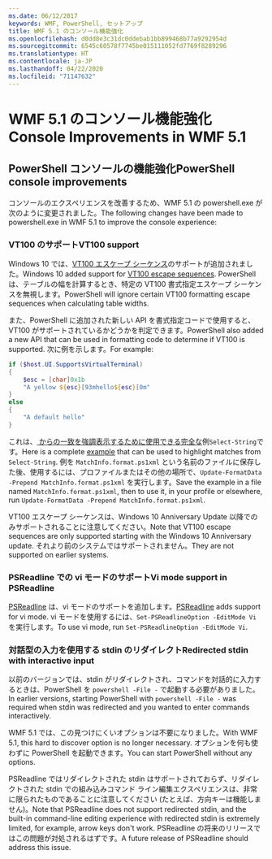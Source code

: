 ```yaml
---
ms.date: 06/12/2017
keywords: WMF, PowerShell, セットアップ
title: WMF 5.1 のコンソール機能強化
ms.openlocfilehash: d0dd8e3c31dc0ddebab1bb899468b77a9292954d
ms.sourcegitcommit: 6545c60578f7745be015111052fd7769f8289296
ms.translationtype: HT
ms.contentlocale: ja-JP
ms.lasthandoff: 04/22/2020
ms.locfileid: "71147632"
---
```

# <a name="console-improvements-in-wmf-51"></a><span data-ttu-id="3c818-103">WMF 5.1 のコンソール機能強化</span><span class="sxs-lookup"><span data-stu-id="3c818-103">Console Improvements in WMF 5.1</span></span>

## <a name="powershell-console-improvements"></a><span data-ttu-id="3c818-104">PowerShell コンソールの機能強化</span><span class="sxs-lookup"><span data-stu-id="3c818-104">PowerShell console improvements</span></span>

<span data-ttu-id="3c818-105">コンソールのエクスペリエンスを改善するため、WMF 5.1 の powershell.exe が次のように変更されました。</span><span class="sxs-lookup"><span data-stu-id="3c818-105">The following changes have been made to powershell.exe in WMF 5.1 to improve the console experience:</span></span>

### <a name="vt100-support"></a><span data-ttu-id="3c818-106">VT100 のサポート</span><span class="sxs-lookup"><span data-stu-id="3c818-106">VT100 support</span></span>

<span data-ttu-id="3c818-107">Windows 10 では、[VT100 エスケープ シーケンス](/windows/console/console-virtual-terminal-sequences)のサポートが追加されました。</span><span class="sxs-lookup"><span data-stu-id="3c818-107">Windows 10 added support for [VT100 escape sequences](/windows/console/console-virtual-terminal-sequences).</span></span>
<span data-ttu-id="3c818-108">PowerShell は、テーブルの幅を計算するとき、特定の VT100 書式指定エスケープ シーケンスを無視します。</span><span class="sxs-lookup"><span data-stu-id="3c818-108">PowerShell will ignore certain VT100 formatting escape sequences when calculating table widths.</span></span>

<span data-ttu-id="3c818-109">また、PowerShell に追加された新しい API を書式指定コードで使用すると、VT100 がサポートされているかどうかを判定できます。</span><span class="sxs-lookup"><span data-stu-id="3c818-109">PowerShell also added a new API that can be used in formatting code to determine if VT100 is supported.</span></span> <span data-ttu-id="3c818-110">次に例を示します。</span><span class="sxs-lookup"><span data-stu-id="3c818-110">For example:</span></span>

```powershell
if ($host.UI.SupportsVirtualTerminal)
{
    $esc = [char]0x1b
    "A yellow ${esc}[93mhello${esc}[0m"
}
else
{
    "A default hello"
}
```

<span data-ttu-id="3c818-111">これは、[ からの一致を強調表示するために使用できる完全な](https://gist.github.com/lzybkr/dcb973dccd54900b67783c48083c28f7)例`Select-String`です。</span><span class="sxs-lookup"><span data-stu-id="3c818-111">Here is a complete [example](https://gist.github.com/lzybkr/dcb973dccd54900b67783c48083c28f7) that can be used to highlight matches from `Select-String`.</span></span> <span data-ttu-id="3c818-112">例を `MatchInfo.format.ps1xml` という名前のファイルに保存した後、使用するには、プロファイルまたはその他の場所で、`Update-FormatData -Prepend MatchInfo.format.ps1xml` を実行します。</span><span class="sxs-lookup"><span data-stu-id="3c818-112">Save the example in a file named `MatchInfo.format.ps1xml`, then to use it, in your profile or elsewhere, run `Update-FormatData -Prepend MatchInfo.format.ps1xml`.</span></span>

<span data-ttu-id="3c818-113">VT100 エスケープ シーケンスは、Windows 10 Anniversary Update 以降でのみサポートされることに注意してください。</span><span class="sxs-lookup"><span data-stu-id="3c818-113">Note that VT100 escape sequences are only supported starting with the Windows 10 Anniversary update.</span></span>
<span data-ttu-id="3c818-114">それより前のシステムではサポートされません。</span><span class="sxs-lookup"><span data-stu-id="3c818-114">They are not supported on earlier systems.</span></span>

### <a name="vi-mode-support-in-psreadline"></a><span data-ttu-id="3c818-115">PSReadline での vi モードのサポート</span><span class="sxs-lookup"><span data-stu-id="3c818-115">Vi mode support in PSReadline</span></span>

<span data-ttu-id="3c818-116">[PSReadline](https://github.com/PowerShell/PSReadLine) は、vi モードのサポートを追加します。</span><span class="sxs-lookup"><span data-stu-id="3c818-116">[PSReadline](https://github.com/PowerShell/PSReadLine) adds support for vi mode.</span></span> <span data-ttu-id="3c818-117">vi モードを使用するには、`Set-PSReadlineOption -EditMode Vi` を実行します。</span><span class="sxs-lookup"><span data-stu-id="3c818-117">To use vi mode, run `Set-PSReadlineOption -EditMode Vi`.</span></span>

### <a name="redirected-stdin-with-interactive-input"></a><span data-ttu-id="3c818-118">対話型の入力を使用する stdin のリダイレクト</span><span class="sxs-lookup"><span data-stu-id="3c818-118">Redirected stdin with interactive input</span></span>

<span data-ttu-id="3c818-119">以前のバージョンでは、stdin がリダイレクトされ、コマンドを対話的に入力するときは、PowerShell を `powershell -File -` で起動する必要がありました。</span><span class="sxs-lookup"><span data-stu-id="3c818-119">In earlier versions, starting PowerShell with `powershell -File -` was required when stdin was redirected and you wanted to enter commands interactively.</span></span>

<span data-ttu-id="3c818-120">WMF 5.1 では、この見つけにくいオプションは不要になりました。</span><span class="sxs-lookup"><span data-stu-id="3c818-120">With WMF 5.1, this hard to discover option is no longer necessary.</span></span> <span data-ttu-id="3c818-121">オプションを何も使わずに PowerShell を起動できます。</span><span class="sxs-lookup"><span data-stu-id="3c818-121">You can start PowerShell without any options.</span></span>

<span data-ttu-id="3c818-122">PSReadline ではリダイレクトされた stdin はサポートされておらず、リダイレクトされた stdin での組み込みコマンド ライン編集エクスペリエンスは、非常に限られたものであることに注意してください (たとえば、方向キーは機能しません)。</span><span class="sxs-lookup"><span data-stu-id="3c818-122">Note that PSReadline does not support redirected stdin, and the built-in command-line editing experience with redirected stdin is extremely limited, for example, arrow keys don't work.</span></span> <span data-ttu-id="3c818-123">PSReadline の将来のリリースではこの問題が対処されるはずです。</span><span class="sxs-lookup"><span data-stu-id="3c818-123">A future release of PSReadline should address this issue.</span></span>